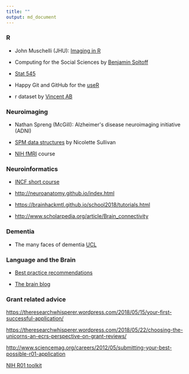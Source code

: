 ```yaml
---
title: ""
output: md_document
---
```


### R

- John Muschelli (JHU): [Imaging in R](http://johnmuschelli.com/) 

- Computing for the Social Sciences by [Benjamin Soltoff](https://cfss.uchicago.edu/index.html)

- [Stat 545](stats545.com/index.html)

- Happy Git and GitHub for the [useR](happygitwithr.com/workshops.html)

- r dataset by [Vincent AB](https://vincentarelbundock.github.io/Rdatasets/datasets.html)


### Neuroimaging

- Nathan Spreng (McGill): Alzheimer's disease neuroimaging initiative (ADNI)

- [SPM data structures](http://people.duke.edu/~njs28/spmdatastructure.htm) by Nicolette Sullivan

- [NIH fMRI](https://fmrif.nimh.nih.gov/public/fmri-course) course

### Neuroinformatics

- [INCF short course](https://training.incf.org/learn)

 
- http://neuroanatomy.github.io/index.html

- https://brainhackmtl.github.io/school2018/tutorials.html

- http://www.scholarpedia.org/article/Brain_connectivity

 
### Dementia

- The many faces of dementia [UCL](https://www.futurelearn.com/courses/faces-of-dementia)



### Language and the Brain

- [Best practice recommendations](http://www.aphasiaunited.org/best-practice-recommendations/)

- [The brain blog](http://www.thebrainblog.org/about-this-blog/)


### Grant related advice

https://theresearchwhisperer.wordpress.com/2018/05/15/your-first-successful-application/


https://theresearchwhisperer.wordpress.com/2018/05/22/choosing-the-unicorns-an-ecrs-perspective-on-grant-reviews/

http://www.sciencemag.org/careers/2012/05/submitting-your-best-possible-r01-application

[NIH R01 toolkit](http://www.sciencemag.org/careers/2007/07/nih-r01-toolkit)


